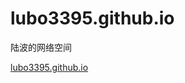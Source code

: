 # lubo3395.github.io

陆波的网络空间

<a href="https://lubo3395.github.io" target="_blank">lubo3395.github.io</a>
